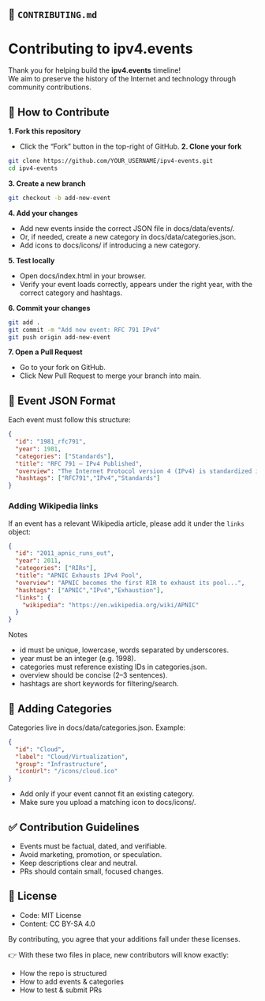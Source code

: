 ## 📗 `CONTRIBUTING.md`

# Contributing to ipv4.events

Thank you for helping build the **ipv4.events** timeline!  
We aim to preserve the history of the Internet and technology through community contributions.  

## 📝 How to Contribute

**1. Fork this repository**
   - Click the “Fork” button in the top-right of GitHub.
**2. Clone your fork**
   ```bash
   git clone https://github.com/YOUR_USERNAME/ipv4-events.git
   cd ipv4-events
   ```
**3. Create a new branch**
```bash
git checkout -b add-new-event
 ```
**4. Add your changes**
* Add new events inside the correct JSON file in docs/data/events/.
* Or, if needed, create a new category in docs/data/categories.json.
* Add icons to docs/icons/ if introducing a new category.

**5. Test locally**
* Open docs/index.html in your browser.
* Verify your event loads correctly, appears under the right year, with the correct category and hashtags.

**6. Commit your changes**
```bash
git add .
git commit -m "Add new event: RFC 791 IPv4"
git push origin add-new-event
```

**7. Open a Pull Request**
* Go to your fork on GitHub.
* Click New Pull Request to merge your branch into main.

## 📂 Event JSON Format

Each event must follow this structure:
```json
{
  "id": "1981_rfc791",
  "year": 1981,
  "categories": ["Standards"],
  "title": "RFC 791 — IPv4 Published",
  "overview": "The Internet Protocol version 4 (IPv4) is standardized in RFC 791, defining the dominant packet format for decades.",
  "hashtags": ["RFC791","IPv4","Standards"]
}
```

### Adding Wikipedia links

If an event has a relevant Wikipedia article, please add it under the `links` object:

```json
{
  "id": "2011_apnic_runs_out",
  "year": 2011,
  "categories": ["RIRs"],
  "title": "APNIC Exhausts IPv4 Pool",
  "overview": "APNIC becomes the first RIR to exhaust its pool...",
  "hashtags": ["APNIC","IPv4","Exhaustion"],
  "links": {
    "wikipedia": "https://en.wikipedia.org/wiki/APNIC"
  }
}
```
Notes
* id must be unique, lowercase, words separated by underscores.
* year must be an integer (e.g. 1998).
* categories must reference existing IDs in categories.json.
* overview should be concise (2–3 sentences).
* hashtags are short keywords for filtering/search.

## 📂 Adding Categories

Categories live in docs/data/categories.json. Example:
```json
{
  "id": "Cloud",
  "label": "Cloud/Virtualization",
  "group": "Infrastructure",
  "iconUrl": "/icons/cloud.ico"
}
```
* Add only if your event cannot fit an existing category.
* Make sure you upload a matching icon to docs/icons/.

## ✅ Contribution Guidelines
* Events must be factual, dated, and verifiable.
* Avoid marketing, promotion, or speculation.
* Keep descriptions clear and neutral.
* PRs should contain small, focused changes.

## 📜 License
* Code: MIT License
* Content: CC BY-SA 4.0

By contributing, you agree that your additions fall under these licenses.

👉 With these two files in place, new contributors will know exactly:
* How the repo is structured
* How to add events & categories
* How to test & submit PRs
